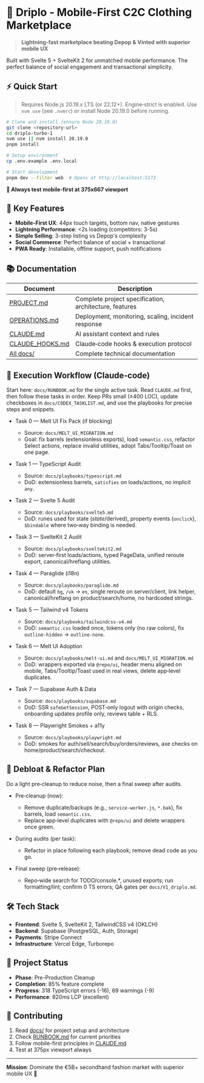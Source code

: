 # 📱 Driplo - Mobile-First C2C Clothing Marketplace

> **Lightning-fast marketplace beating Depop & Vinted with superior mobile UX**

Built with Svelte 5 + SvelteKit 2 for unmatched mobile performance. The perfect balance of social engagement and transactional simplicity.

## ⚡ **Quick Start**

> Requires Node.js 20.19.x LTS (or 22.12+). Engine‑strict is enabled.
> Use `nvm use` (see `.nvmrc`) or install Node 20.19.0 before running.

```bash
# Clone and install (ensure Node 20.19.0)
git clone <repository-url>
cd driplo-turbo-1
nvm use || nvm install 20.19.0
pnpm install

# Setup environment
cp .env.example .env.local

# Start development
pnpm dev --filter web  # Opens at http://localhost:5173
```

**📱 Always test mobile-first at 375x667 viewport**

## 🚀 **Key Features**

- **Mobile-First UX**: 44px touch targets, bottom nav, native gestures
- **Lightning Performance**: <2s loading (competitors: 3-5s)
- **Simple Selling**: 3-step listing vs Depop's complexity
- **Social Commerce**: Perfect balance of social + transactional
- **PWA Ready**: Installable, offline support, push notifications

## 📚 **Documentation**

| Document | Description |
|----------|-------------|
| [PROJECT.md](./docs/00-PROJECT.md) | Complete project specification, architecture, features |
| [OPERATIONS.md](./docs/40-OPERATIONS.md) | Deployment, monitoring, scaling, incident response |
| [CLAUDE.md](./CLAUDE.md) | AI assistant context and rules |
| [CLAUDE_HOOKS.md](./docs/CLAUDE_HOOKS.md) | Claude‑code hooks & execution protocol |
| [All docs/](./docs/) | Complete technical documentation |

## 🧭 Execution Workflow (Claude‑code)

Start here: `docs/RUNBOOK.md` for the single active task. Read `CLAUDE.md` first, then follow these tasks in order. Keep PRs small (≤400 LOC), update checkboxes in `docs/CODEX_TASKLIST.md`, and use the playbooks for precise steps and snippets.

- Task 0 — Melt UI Fix Pack (if blocking)
  - Source: `docs/MELT_UI_MIGRATION.md`
  - Goal: fix barrels (extensionless exports), load `semantic.css`, refactor Select actions, replace invalid utilities, adopt Tabs/Tooltip/Toast on one page.

- Task 1 — TypeScript Audit
  - Source: `docs/playbooks/typescript.md`
  - DoD: extensionless barrels, `satisfies` on loads/actions, no implicit `any`.

- Task 2 — Svelte 5 Audit
  - Source: `docs/playbooks/svelte5.md`
  - DoD: runes used for state ($state/$derived), property events (`onclick`), `$bindable` where two‑way binding is needed.

- Task 3 — SvelteKit 2 Audit
  - Source: `docs/playbooks/sveltekit2.md`
  - DoD: server‑first loads/actions, typed PageData, unified reroute export, canonical/hreflang utilities.

- Task 4 — Paraglide (i18n)
  - Source: `docs/playbooks/paraglide.md`
  - DoD: default `bg`, `/uk` → `en`, single reroute on server/client, link helper, canonical/hreflang on product/search/home, no hardcoded strings.

- Task 5 — Tailwind v4 Tokens
  - Source: `docs/playbooks/tailwindcss-v4.md`
  - DoD: `semantic.css` loaded once, tokens only (no raw colors), fix `outline-hidden` → `outline-none`.

- Task 6 — Melt UI Adoption
  - Source: `docs/playbooks/melt-ui.md` and `docs/MELT_UI_MIGRATION.md`
  - DoD: wrappers exported via `@repo/ui`, header menu aligned on mobile, Tabs/Tooltip/Toast used in real views, delete app‑level duplicates.

- Task 7 — Supabase Auth & Data
  - Source: `docs/playbooks/supabase.md`
  - DoD: SSR `safeGetSession`, POST‑only logout with origin checks, onboarding updates profile only, reviews table + RLS.

- Task 8 — Playwright Smokes + a11y
  - Source: `docs/playbooks/playwright.md`
  - DoD: smokes for auth/sell/search/buy/orders/reviews, axe checks on home/product/search/checkout.

## 🧹 Debloat & Refactor Plan

Do a light pre‑cleanup to reduce noise, then a final sweep after audits.

- Pre‑cleanup (now):
  - Remove duplicate/backups (e.g., `service-worker.js`, `*.bak`), fix barrels, load `semantic.css`.
  - Replace app‑level duplicates with `@repo/ui` and delete wrappers once green.

- During audits (per task):
  - Refactor in place following each playbook; remove dead code as you go.

- Final sweep (pre‑release):
  - Repo‑wide search for TODO/console.*, unused exports; run formatting/lint; confirm 0 TS errors; QA gates per `docs/V1_driplo.md`.

## 🛠 **Tech Stack**

- **Frontend**: Svelte 5, SvelteKit 2, TailwindCSS v4 (OKLCH)
- **Backend**: Supabase (PostgreSQL, Auth, Storage)
- **Payments**: Stripe Connect
- **Infrastructure**: Vercel Edge, Turborepo

## 🎯 **Project Status**

- **Phase**: Pre-Production Cleanup
- **Completion**: 85% feature complete
- **Progress**: 318 TypeScript errors (-16), 69 warnings (-9)
- **Performance**: 820ms LCP (excellent)

## 🤝 **Contributing**

1. Read [docs/](./docs/) for project setup and architecture
2. Check [RUNBOOK.md](./docs/RUNBOOK.md) for current priorities
3. Follow mobile-first principles in [CLAUDE.md](./CLAUDE.md)
4. Test at 375px viewport always

---

**Mission**: Dominate the €5B+ secondhand fashion market with superior mobile UX 🚀
